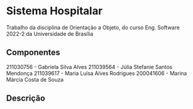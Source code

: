 # Sistema Hospitalar
Trabalho da disciplina de Orientação a Objeto, do curso Eng. Software 2022-2 da Universidade de Brasília

## Componentes
211030756 - Gabriela Silva Alves 
211039564 - Júlia Stefanie Santos Mendonça 
211039617 - Maria Luísa Alves Rodrigues
200041606 - Marina Márcia Costa de Souza

## Descrição


